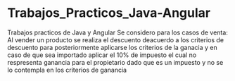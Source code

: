 # Trabajos_Practicos_Java-Angular
Trabajos practicos de Java y Angular
Se considero para los casos de venta:
Al vender un producto se realiza el descuento deacuerdo a los criterios de descuento para posteriormente aplicarse los criterios de la ganacia y en caso de que sea importado aplicar el 10% de impuesto el cual no respresenta ganancia para el propietario dado que es un impuesto y no se lo contempla en los criterios de ganancia
